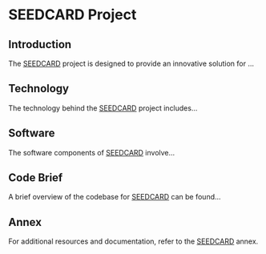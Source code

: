 # SEEDCARD Project

## Introduction
The [SEEDCARD](https://seedcard.github.io/website/index.html) project is designed to provide an innovative solution for ...

## Technology
The technology behind the [SEEDCARD](https://seedcard.github.io/website/index.html) project includes...

## Software
The software components of [SEEDCARD](https://seedcard.github.io/website/index.html) involve...

## Code Brief
A brief overview of the codebase for [SEEDCARD](https://seedcard.github.io/website/index.html) can be found...

## Annex
For additional resources and documentation, refer to the [SEEDCARD](https://seedcard.github.io/website/index.html) annex.
